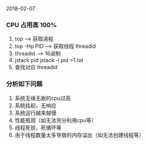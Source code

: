 2018-02-07

### CPU 占用高 100%
1. top --> 获取进程
2. top -Hp PID --> 获取线程 threadid
3. threadid --> 16进制
4. jstack pid  jstack -l pid >1.txt
5. 查找对应  threadid  

### 分析如下问题
1. 系统无缘无故的cpu过高
1. 系统挂起，无响应
1. 系统运行越来越慢
1. 性能瓶颈（如无法充分利用cpu等）
1. 线程死锁，死循环等
1. 由于线程数量太多导致的内存溢出（如无法创建线程等）